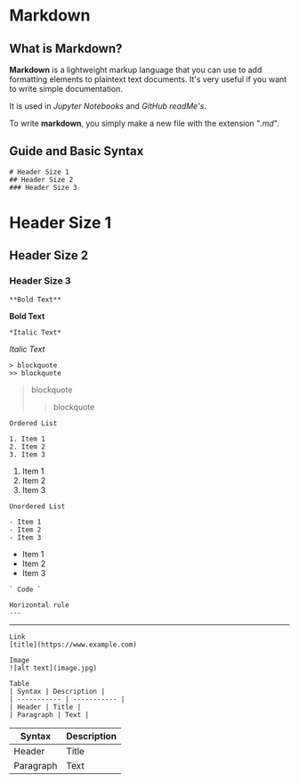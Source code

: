 # Markdown

## What is Markdown?

**Markdown** is a lightweight markup language that you can use to add formatting elements to plaintext text documents. It's very useful if you want to write simple documentation.

It is used in *Jupyter Notebooks* and *GitHub readMe's*.

To write **markdown**, you simply make a new file with the extension "*.md*".

## Guide and Basic Syntax

```
# Header Size 1
## Header Size 2
### Header Size 3
```

# Header Size 1

## Header Size 2

### Header Size 3

`**Bold Text**`

**Bold Text**

`*Italic Text*`

*Italic Text*

```
> blockquote
>> blockquote
```

> blockquote
>> blockquote

```
Ordered List

1. Item 1
2. Item 2
3. Item 3
```

1. Item 1
2. Item 2
3. Item 3

```
Unordered List

- Item 1
- Item 2
- Item 3
```

- Item 1
- Item 2
- Item 3

```
` Code `
```

```
Horizontal rule
---
```

---

```
Link
[title](https://www.example.com)
```

```
Image
![alt text](image.jpg)
```

```
Table
| Syntax | Description |
| ----------- | ----------- |
| Header | Title |
| Paragraph | Text |
```

| Syntax | Description |
| ----------- | ----------- |
| Header | Title |
| Paragraph | Text |